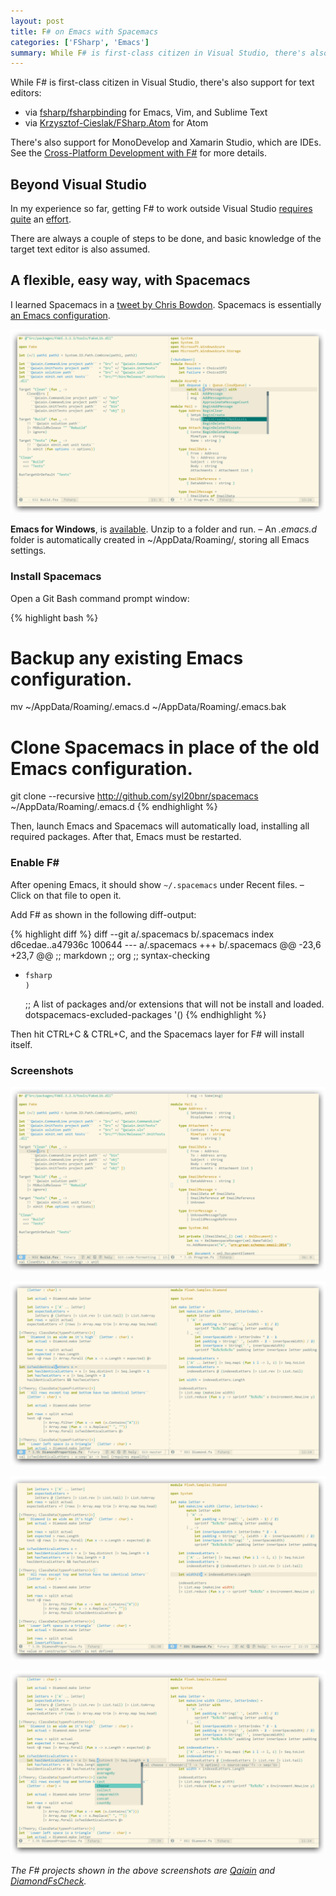 ```yaml
---
layout: post
title: F# on Emacs with Spacemacs
categories: ['FSharp', 'Emacs']
summary: While F# is first-class citizen in Visual Studio, there's also support for Emacs and other text editors.
---
```


While F# is first-class citizen in Visual Studio, there's also support for text editors:

 * via [fsharp/fsharpbinding](https://github.com/fsharp/fsharpbinding) for Emacs, Vim, and Sublime Text
 * via [Krzysztof-Cieslak/FSharp.Atom](https://github.com/Krzysztof-Cieslak/FSharp.Atom) for Atom

<div class="message"><p>There's also support for MonoDevelop and Xamarin Studio, which are IDEs. See the <a href="http://fsharp.org/guides/mac-linux-cross-platform/index.html#editing">Cross-Platform Development with F#</a> for more details.</p></div>

## Beyond Visual Studio ##

In my experience so far, getting F# to work outside Visual Studio [requires](https://github.com/fsharp/fsharpbinding/blob/master/emacs/README.md#installation) [quite](https://github.com/fsharp/fsharpbinding/blob/master/vim/README.mkd#installing) an [effort](https://github.com/fsharp/fsharpbinding/blob/master/sublimetext/README.md#general-steps).

There are always a couple of steps to be done, and basic knowledge of the target text editor is also assumed.

## A flexible, easy way, with Spacemacs ##

I learned Spacemacs in a [tweet by Chris Bowdon](https://twitter.com/nikosbaxevanis/status/588088768869072897). Spacemacs is essentially [an Emacs configuration](https://github.com/syl20bnr/spacemacs#batteries-included).

![Image](/images/2015-04-25-fsharp-on-emacs-with-spacemacs-05.png)

<div class="message">
  <p><strong>Emacs for Windows</strong>, is <a href="ftp://ftp.gnu.org/gnu/emacs/windows/">available</a>. Unzip to a folder and run. – An <em>.emacs.d</em> folder is automatically created in ~/AppData/Roaming/, storing all Emacs settings.</p>
</div>

### Install Spacemacs ###

Open a Git Bash command prompt window:


{% highlight bash %}
# Backup any existing Emacs configuration.
mv ~/AppData/Roaming/.emacs.d ~/AppData/Roaming/.emacs.bak

# Clone Spacemacs in place of the old Emacs configuration.
git clone --recursive http://github.com/syl20bnr/spacemacs ~/AppData/Roaming/.emacs.d
{% endhighlight %}

Then, launch Emacs and Spacemacs will automatically load, installing all required packages. After that, Emacs must be restarted.

### Enable F# ###

After opening Emacs, it should show `~/.spacemacs` under Recent files. – Click on that file to open it.

Add F# as shown in the following diff-output:

{% highlight diff %}
diff --git a/.spacemacs b/.spacemacs
index d6cedae..a47936c 100644
--- a/.spacemacs
+++ b/.spacemacs
@@ -23,6 +23,7 @@
      ;; markdown
      ;; org
      ;; syntax-checking
+     fsharp
      )
    ;; A list of packages and/or extensions that will not be install and loaded.
    dotspacemacs-excluded-packages '()
{% endhighlight %}

Then hit CTRL+C & CTRL+C, and the Spacemacs layer for F# will install itself.

### Screenshots ###

![Image](/images/2015-04-25-fsharp-on-emacs-with-spacemacs-04.png)

![Image](/images/2015-04-25-fsharp-on-emacs-with-spacemacs-01.png)

![Image](/images/2015-04-25-fsharp-on-emacs-with-spacemacs-02.png)

![Image](/images/2015-04-25-fsharp-on-emacs-with-spacemacs-03.png)

*The F# projects shown in the above screenshots are [Qaiain](https://github.com/GreanTech/Qaiain) and [DiamondFsCheck](https://github.com/ploeh/DiamondFsCheck).*